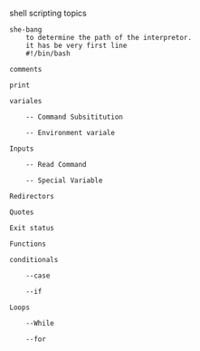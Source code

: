 shell scripting topics
    
    she-bang
        to determine the path of the interpretor.
        it has be very first line
        #!/bin/bash
        
    comments
    
    print
    
    variales
    
        -- Command Subsititution
    
        -- Environment variale
    
    Inputs
    
        -- Read Command
    
        -- Special Variable
    
    Redirectors
    
    Quotes
    
    Exit status
    
    Functions
    
    conditionals
    
        --case
    
        --if
    
    Loops
    
        --While
    
        --for